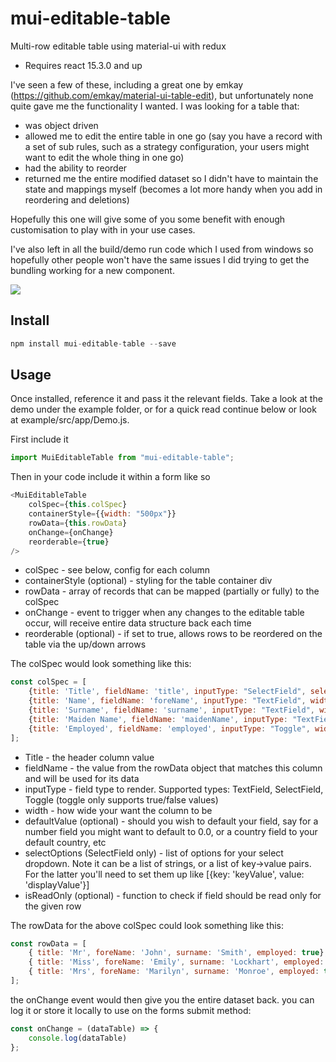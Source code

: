 # mui-editable-table
Multi-row editable table using material-ui with redux

* Requires react 15.3.0 and up 

I've seen a few of these, including a great one by emkay (https://github.com/emkay/material-ui-table-edit), but unfortunately none quite gave me the functionality I wanted. I was looking for a table that:
* was object driven
* allowed me to edit the entire table in one go (say you have a record with a set of sub rules, such as a strategy configuration, your users might want to edit the whole thing in one go)
* had the ability to reorder
* returned me the entire modified dataset so I didn't have to maintain the state and mappings myself (becomes a lot more handy when you add in reordering and deletions)

Hopefully this one will give some of you some benefit with enough customisation to play with in your use cases.

I've also left in all the build/demo run code which I used from windows so hopefully other people won't have the same issues I did trying to get the bundling working for a new component.

<img src="https://raw.githubusercontent.com/godspeed20/mui-editable-table/master/example.png">

## Install

```javascript
npm install mui-editable-table --save
```

## Usage

Once installed, reference it and pass it the relevant fields. Take a look at the demo under the example folder, or for a quick read continue below or look at example/src/app/Demo.js. 

First include it

```javascript
import MuiEditableTable from "mui-editable-table";
```

Then in your code include it within a form like so

```javascript
<MuiEditableTable
    colSpec={this.colSpec}
    containerStyle={{width: "500px"}}
    rowData={this.rowData}
    onChange={onChange}
    reorderable={true}
/>
```
* colSpec - see below, config for each column
* containerStyle (optional) - styling for the table container div
* rowData - array of records that can be mapped (partially or fully) to the colSpec
* onChange - event to trigger when any changes to the editable table occur, will receive entire data structure back each time
* reorderable (optional) - if set to true, allows rows to be reordered on the table via the up/down arrows

The colSpec would look something like this:
```javascript
const colSpec = [
    {title: 'Title', fieldName: 'title', inputType: "SelectField", selectOptions: ["Mr", "Mrs", "Miss", "Other"], width: 200, defaultValue: 'Mr'},
    {title: 'Name', fieldName: 'foreName', inputType: "TextField", width: 200},
    {title: 'Surname', fieldName: 'surname', inputType: "TextField", width: 200},
    {title: 'Maiden Name', fieldName: 'maidenName', inputType: "TextField", width: 200, isReadOnly: shouldBeReadOnly},
    {title: 'Employed', fieldName: 'employed', inputType: "Toggle", width: 200}
];
```
* Title - the header column value
* fieldName - the value from the rowData object that matches this column and will be used for its data
* inputType - field type to render. Supported types: TextField, SelectField, Toggle (toggle only supports true/false values)
* width - how wide your want the column to be
* defaultValue (optional) - should you wish to default your field, say for a number field you might want to default to 0.0, or a country field to your default country, etc
* selectOptions (SelectField only) - list of options for your select dropdown. Note it can be a list of strings, or a list of key->value pairs. For the latter you'll need to set them up like [{key: 'keyValue', value: 'displayValue'}]
* isReadOnly (optional) - function to check if field should be read only for the given row

The rowData for the above colSpec could look something like this:
```javascript
const rowData = [
    { title: 'Mr', foreName: 'John', surname: 'Smith', employed: true},
    { title: 'Miss', foreName: 'Emily', surname: 'Lockhart', employed: false},
    { title: 'Mrs', foreName: 'Marilyn', surname: 'Monroe', employed: true}
];
```

the onChange event would then give you the entire dataset back. you can log it or store it locally to use on the forms submit method:
```javascript
const onChange = (dataTable) => {
    console.log(dataTable)
};
```
